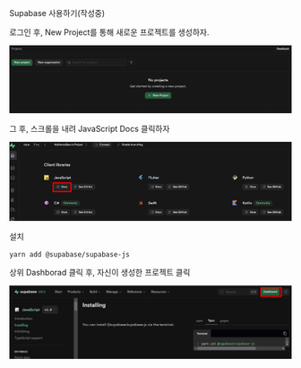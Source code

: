 Supabase 사용하기(작성중)

로그인 후, New Project를 통해 새로운 프로젝트를 생성하자.

![](/assets/images/2025/2025-01-21-05-36-07.png)

그 후, 스크롤을 내려 JavaScript Docs 클릭하자

![](/assets/images/2025/2025-01-21-05-39-16.png)

설치

```
yarn add @supabase/supabase-js
```

상위 Dashborad 클릭 후, 자신이 생성한 프로젝트 클릭

![](/assets/images/2025/2025-01-21-05-41-48.png)
